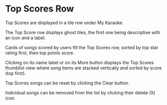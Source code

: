 # Top Scores Row 

Top Scores are displayed in a tile row under My Karaoke. 

The Top Score row displays ghost tiles, the first one being descriptive with an icon and a label. 

Cards of songs scored by users fill the Top Scores row, sorted by top star rating first, then top points score. 

Clicking on its name label or on its More button displays the Top Scores thumblist view where song items are stacked vertically and sorted by score (top first). 

Top Scores songs can be reset by clicking the Clear button.  

Individual songs can be removed from the list by clicking their delete (X) icon. 